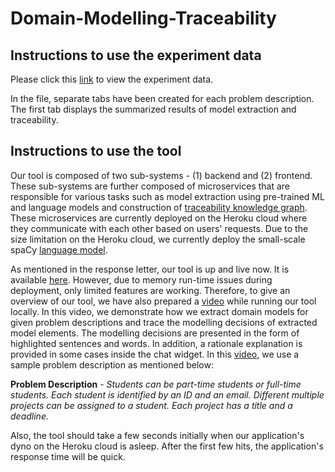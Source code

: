 # Domain-Modelling-Traceability



## Instructions to use the experiment data
Please click this [link](https://www.dropbox.com/s/ryw4nwoe0hspgcf/Experiment%20Data.xlsx?dl=0) to view the experiment data.

In the file, separate tabs have been created for each problem description. The first tab displays the summarized results of model extraction and traceability.



## Instructions to use the tool
Our tool is composed of two sub-systems - (1) backend and (2) frontend. These sub-systems are further composed of microservices that are responsible for various tasks such as model extraction using pre-trained ML and language models and construction of [traceability knowledge graph](https://youtu.be/EQr2jl4KWYU). These microservices are currently deployed on the Heroku cloud where they communicate with each other based on users' requests. Due to the size limitation on the Heroku cloud, we currently deploy the small-scale spaCy [language model](https://spacy.io/models/en#en_core_web_md). 

As mentioned in the response letter, our tool is up and live now. It is available [here](http://modelling-bot.herokuapp.com/). However, due to memory run-time issues during deployment, only limited features are working. Therefore, to give an overview of our tool, we have also prepared a [video](https://www.dropbox.com/s/54ip2izzt2s7us6/modelling-bot.mp4?dl=0) while running our tool locally. In this video, we demonstrate how we extract domain models for given problem descriptions and trace the modelling decisions of extracted model elements. The modelling decisions are presented in the form of highlighted sentences and words. In addition, a rationale explanation is provided in some cases inside the chat widget. In this [video](https://www.dropbox.com/s/54ip2izzt2s7us6/modelling-bot.mp4?dl=0), we use a sample problem description as mentioned below:

**Problem Description** - _Students can be part-time students or full-time students. Each student is identified by an ID and an email. Different multiple projects can be assigned to a student. Each project has a title and a deadline._

Also, the tool should take a few seconds initially when our application's dyno on the Heroku cloud is asleep. After the first few hits, the application's response time will be quick.



